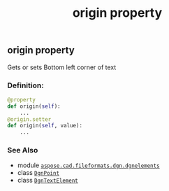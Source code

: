 ﻿---
title: origin property
second_title: Aspose.CAD for Python via .NET API References
description: 
type: docs
weight: 100
url: /aspose.cad.fileformats.dgn.dgnelements/dgntextelement/origin/
is_root: false
---

## origin property


Gets or sets Bottom left corner of text
### Definition:
```python
@property
def origin(self):
    ...
@origin.setter
def origin(self, value):
    ...
```

### See Also
* module [`aspose.cad.fileformats.dgn.dgnelements`](../../)
* class [`DgnPoint`](/cad/python-net/aspose.cad.fileformats.dgn/dgnpoint)
* class [`DgnTextElement`](/cad/python-net/aspose.cad.fileformats.dgn.dgnelements/dgntextelement)
